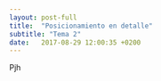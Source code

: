 ```yaml
---
layout: post-full
title:  "Posicionamiento en detalle"
subtitle: "Tema 2"
date:   2017-08-29 12:00:35 +0200
---
```

Pjh
